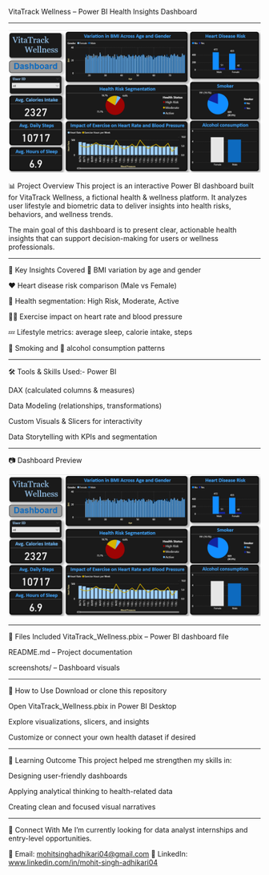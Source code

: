 VitaTrack Wellness – Power BI Health Insights Dashboard

--------------------------------------------------------

![VitaTrack Wellness Dashboard](VitaTrackimage.png)

📊 Project Overview
This project is an interactive Power BI dashboard built for VitaTrack Wellness, a fictional health & wellness platform. It analyzes user lifestyle and biometric data to deliver insights into health risks, behaviors, and wellness trends.

The main goal of this dashboard is to present clear, actionable health insights that can support decision-making for users or wellness professionals.

--------------------------------------------------------------------------------------------------------------------------------------------------------------------------------------------------------------------

📌 Key Insights Covered
🧍 BMI variation by age and gender

❤️ Heart disease risk comparison (Male vs Female)

🧠 Health segmentation: High Risk, Moderate, Active

🏃‍♂️ Exercise impact on heart rate and blood pressure

💤 Lifestyle metrics: average sleep, calorie intake, steps

🚬 Smoking and 🍷 alcohol consumption patterns

--------------------------------------------------------------------------------------------------------------------------------------------------------------------------------------------------------------------

🛠️ Tools & Skills Used:-
Power BI

DAX (calculated columns & measures)

Data Modeling (relationships, transformations)

Custom Visuals & Slicers for interactivity

Data Storytelling with KPIs and segmentation

--------------------------------------------------------------------------------------------------------------------------------------------------------------------------------------------------------------------

📷 Dashboard Preview

![VitaTrack Wellness Dashboard](VitaTrackimage.png)

--------------------------------------------------------------------------------------------------------------------------------------------------------------------------------------------------------------------

📂 Files Included
VitaTrack_Wellness.pbix – Power BI dashboard file

README.md – Project documentation

screenshots/ – Dashboard visuals

--------------------------------------------------------------------------------------------------------------------------------------------------------------------------------------------------------------------

🚀 How to Use
Download or clone this repository

Open VitaTrack_Wellness.pbix in Power BI Desktop

Explore visualizations, slicers, and insights

Customize or connect your own health dataset if desired

--------------------------------------------------------------------------------------------------------------------------------------------------------------------------------------------------------------------

🧠 Learning Outcome
This project helped me strengthen my skills in:

Designing user-friendly dashboards

Applying analytical thinking to health-related data

Creating clean and focused visual narratives

--------------------------------------------------------------------------------------------------------------------------------------------------------------------------------------------------------------------

🔗 Connect With Me
I’m currently looking for data analyst internships and entry-level opportunities.

📧 Email: mohitsinghadhikari04@gmail.com
💼 LinkedIn: www.linkedin.com/in/mohit-singh-adhikari04
